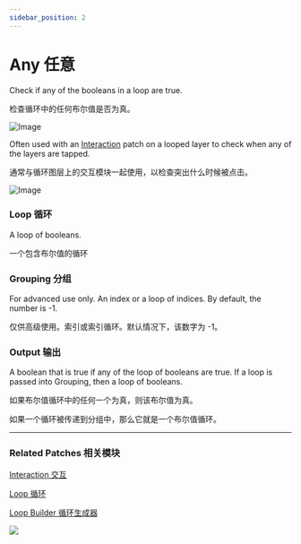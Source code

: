 ```yaml
---
sidebar_position: 2
---
```


# Any 任意

Check if any of the booleans in a loop are true.

检查循环中的任何布尔值是否为真。

![Image](https://s3.us-west-2.amazonaws.com/secure.notion-static.com/12abf4fb-aac8-41f6-987d-992d454e97d9/Untitled.png?X-Amz-Algorithm=AWS4-HMAC-SHA256&X-Amz-Content-Sha256=UNSIGNED-PAYLOAD&X-Amz-Credential=AKIAT73L2G45EIPT3X45%2F20220602%2Fus-west-2%2Fs3%2Faws4_request&X-Amz-Date=20220602T172347Z&X-Amz-Expires=86400&X-Amz-Signature=2f76a24c967b828b5bda1956f93e29067e4e7b0da564268c060207b7307e2aae&X-Amz-SignedHeaders=host&response-content-disposition=filename%20%3D%22Untitled.png%22&x-id=GetObject)

Often used with an [Interaction](./../Interaction/Interaction.md) patch on a looped layer to check when any of the layers are tapped.

通常与循环图层上的交互模块一起使用，以检查突出什么时候被点击。

![Image](https://s3.us-west-2.amazonaws.com/secure.notion-static.com/993453ba-77e4-4de2-b779-134518a671c7/Untitled.png?X-Amz-Algorithm=AWS4-HMAC-SHA256&X-Amz-Content-Sha256=UNSIGNED-PAYLOAD&X-Amz-Credential=AKIAT73L2G45EIPT3X45%2F20220602%2Fus-west-2%2Fs3%2Faws4_request&X-Amz-Date=20220602T172354Z&X-Amz-Expires=86400&X-Amz-Signature=9bd3aeed249dcfe41ffc35ffe4373a67dd1435af3d49ed4293cd5d855c49fd22&X-Amz-SignedHeaders=host&response-content-disposition=filename%20%3D%22Untitled.png%22&x-id=GetObject)

### Loop 循环

A loop of booleans.

一个包含布尔值的循环

### Grouping 分组

For advanced use only. An index or a loop of indices. By default, the number is -1.

仅供高级使用。索引或索引循环。默认情况下，该数字为 -1。

### Output 输出

A boolean that is true if any of the loop of booleans are true. If a loop is passed into Grouping, then a loop of booleans.

如果布尔值循环中的任何一个为真，则该布尔值为真。

如果一个循环被传递到分组中，那么它就是一个布尔值循环。

------

### Related Patches 相关模块

[Interaction 交互](./../Interaction/Interaction.md)

[Loop 循环](./Loop.md)

[Loop Builder 循环生成器](./Loop%20Builder.md)

![](https://s3.us-west-2.amazonaws.com/secure.notion-static.com/bd325469-34bf-4d2c-a490-3e736bd31112/Untitled.png?X-Amz-Algorithm=AWS4-HMAC-SHA256&X-Amz-Content-Sha256=UNSIGNED-PAYLOAD&X-Amz-Credential=AKIAT73L2G45EIPT3X45%2F20220602%2Fus-west-2%2Fs3%2Faws4_request&X-Amz-Date=20220602T172404Z&X-Amz-Expires=86400&X-Amz-Signature=bb2285d805e8e5e6cafc902d6f5afd6f69a12f58dc21f3bbae18d9a9b16b634b&X-Amz-SignedHeaders=host&response-content-disposition=filename%20%3D%22Untitled.png%22&x-id=GetObject)
